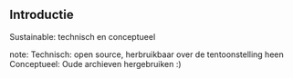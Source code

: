 ##  Introductie

Sustainable: technisch en conceptueel

note:
    Technisch: open source, herbruikbaar over de tentoonstelling heen
    Conceptueel: Oude archieven hergebruiken :)
